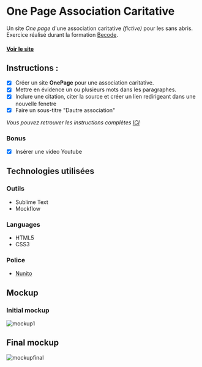# One Page Association Caritative

Un site *One page* d'une association caritative *(fictive)* pour les sans abris.     
Exercice réalisé durant la formation [Becode](https://becode.org/).  

#### [Voir le site](https://sammuelj.github.io/OnePagCaritative_BeCode/)

## Instructions :
- [x] Créer un site **OnePage** pour une association caritative.
- [x] Mettre en évidence un ou plusieurs mots dans les paragraphes.
- [x] Inclure une citation, citer la source et créer un lien redirigeant dans une nouvelle fenetre
- [x] Faire un sous-titre "Dautre association"

*Vous pouvez retrouver les instructions complètes [ICI](https://github.com/becodeorg/lovelace-2/blob/master/01-La-prairie/html-css/3-exercice-html-basic.md)*

### Bonus
- [x] Insérer une video Youtube

## Technologies utilisées
### Outils  

- Sublime Text
- Mockflow

### Languages 

- HTML5
- CSS3

### Police

- [Nunito](https://fonts.google.com/specimen/Nunito)

## Mockup

### Initial mockup


![mockup1](https://raw.githubusercontent.com/SammuelJ/OnePagCaritative_BeCode/master/mockup.png)

 ## Final mockup

 ![mockupfinal](https://raw.githubusercontent.com/SammuelJ/OnePagCaritative_BeCode/master/mockup_final.png)

